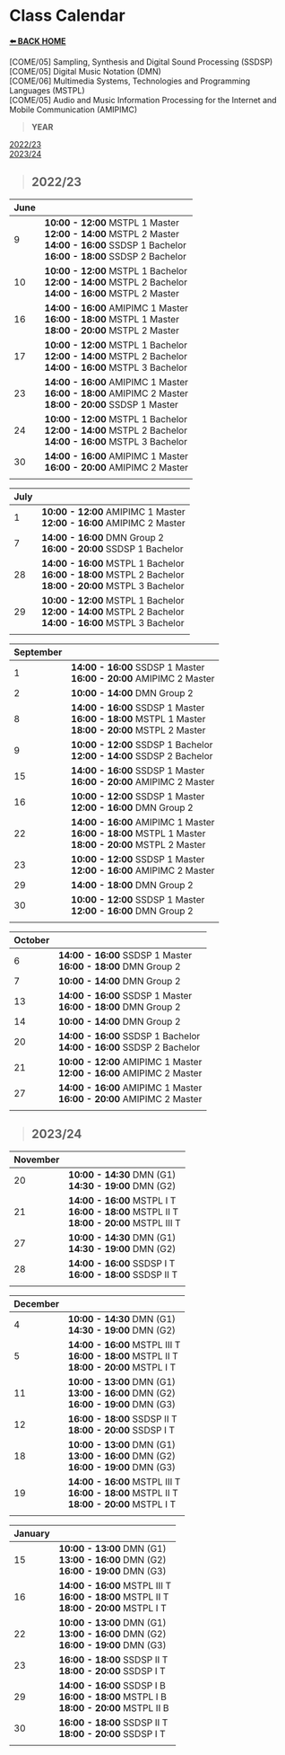 # **Class Calendar**  

[**⬅️ BACK HOME**](/README.md)

[COME/05] Sampling, Synthesis and Digital Sound Processing (SSDSP)  
[COME/05] Digital Music Notation (DMN)  
[COME/06] Multimedia Systems, Technologies and Programming Languages (MSTPL)  
[COME/05] Audio and Music Information Processing for the Internet and Mobile Communication (AMIPIMC)  

> **YEAR**  

[2022/23](#202223)  
[2023/24](#202324)

> ## **2022/23**  

|June||
|:---|:---|
|9 |**10:00 - 12:00** MSTPL 1 Master<br>**12:00 - 14:00** MSTPL 2 Master<br>**14:00 - 16:00** SSDSP 1 Bachelor<br>**16:00 - 18:00** SSDSP 2 Bachelor|
|10 |**10:00 - 12:00** MSTPL 1 Bachelor<br>**12:00 - 14:00** MSTPL 2 Bachelor<br>**14:00 - 16:00** MSTPL 2 Master|
|16|**14:00 - 16:00** AMIPIMC 1 Master<br>**16:00 - 18:00** MSTPL 1 Master<br>**18:00 - 20:00** MSTPL 2 Master|
|17|**10:00 - 12:00** MSTPL 1 Bachelor<br>**12:00 - 14:00** MSTPL 2 Bachelor<br>**14:00 - 16:00** MSTPL 3 Bachelor|
|23|**14:00 - 16:00** AMIPIMC 1 Master<br>**16:00 - 18:00** AMIPIMC 2 Master<br>**18:00 - 20:00** SSDSP 1 Master|
|24|**10:00 - 12:00** MSTPL 1 Bachelor<br>**12:00 - 14:00** MSTPL 2 Bachelor<br>**14:00 - 16:00** MSTPL 3 Bachelor|
|30|**14:00 - 16:00** AMIPIMC 1 Master<br>**16:00 - 20:00** AMIPIMC 2 Master|
|||

|July||
|:---|:---|
|1 |**10:00 - 12:00** AMIPIMC 1 Master<br>**12:00 - 16:00** AMIPIMC 2 Master|
|7 |**14:00 - 16:00** DMN Group 2<br>**16:00 - 20:00** SSDSP 1 Bachelor|
|28|**14:00 - 16:00** MSTPL 1 Bachelor<br>**16:00 - 18:00** MSTPL 2 Bachelor<br>**18:00 - 20:00** MSTPL 3 Bachelor|
|29|**10:00 - 12:00** MSTPL 1 Bachelor<br>**12:00 - 14:00** MSTPL 2 Bachelor<br>**14:00 - 16:00** MSTPL 3 Bachelor|
|||

|September||
|:---|:---|
|1|**14:00 - 16:00** SSDSP 1 Master<br>**16:00 - 20:00** AMIPIMC 2 Master|
|2|**10:00 - 14:00** DMN Group 2|
|8|**14:00 - 16:00** SSDSP 1 Master<br>**16:00 - 18:00** MSTPL 1 Master<br>**18:00 - 20:00** MSTPL 2 Master|
|9|**10:00 - 12:00** SSDSP 1 Bachelor<br>**12:00 - 14:00** SSDSP 2 Bachelor|
|15|**14:00 - 16:00** SSDSP 1 Master<br>**16:00 - 20:00** AMIPIMC 2 Master|
|16|**10:00 - 12:00** SSDSP 1 Master<br>**12:00 - 16:00** DMN Group 2|
|22|**14:00 - 16:00** AMIPIMC 1 Master<br>**16:00 - 18:00** MSTPL 1 Master<br>**18:00 - 20:00** MSTPL 2 Master|
|23|**10:00 - 12:00** SSDSP 1 Master<br>**12:00 - 16:00** AMIPIMC 2 Master|
|29|**14:00 - 18:00** DMN Group 2|
|30|**10:00 - 12:00** SSDSP 1 Master<br>**12:00 - 16:00** DMN Group 2|
|||

|October||
|:---|:---|
|6|**14:00 - 16:00** SSDSP 1 Master<br>**16:00 - 18:00** DMN Group 2|
|7|**10:00 - 14:00** DMN Group 2|
|13|**14:00 - 16:00** SSDSP 1 Master<br>**16:00 - 18:00** DMN Group 2|
|14|**10:00 - 14:00** DMN Group 2|
|20|**14:00 - 16:00** SSDSP 1 Bachelor<br>**14:00 - 16:00** SSDSP 2 Bachelor|
|21|**10:00 - 12:00** AMIPIMC 1 Master<br>**12:00 - 16:00** AMIPIMC 2 Master|
|27|**14:00 - 16:00** AMIPIMC 1 Master<br>**16:00 - 20:00** AMIPIMC 2 Master|
|||  

> ## **2023/24**  

|November||
|:---|:---|
|20|**10:00 - 14:30** DMN (G1)<br>**14:30 - 19:00** DMN (G2)|
|21|**14:00 - 16:00** MSTPL I T<br>**16:00 - 18:00** MSTPL II T<br>**18:00 - 20:00** MSTPL III T|
|27|**10:00 - 14:30** DMN (G1)<br>**14:30 - 19:00** DMN (G2)|
|28|**14:00 - 16:00** SSDSP I T<br>**16:00 - 18:00** SSDSP II T|
|||

|December||
|:---|:---|
|4|**10:00 - 14:30** DMN (G1)<br>**14:30 - 19:00** DMN (G2)|
|5|**14:00 - 16:00** MSTPL III T<br>**16:00 - 18:00** MSTPL II T<br>**18:00 - 20:00** MSTPL I T|
|11|**10:00 - 13:00** DMN (G1)<br>**13:00 - 16:00** DMN (G2)<br>**16:00 - 19:00** DMN (G3)|
|12|**16:00 - 18:00** SSDSP II T<br>**18:00 - 20:00** SSDSP I T|
|18|**10:00 - 13:00** DMN (G1)<br>**13:00 - 16:00** DMN (G2)<br>**16:00 - 19:00** DMN (G3)|
|19|**14:00 - 16:00** MSTPL III T<br>**16:00 - 18:00** MSTPL II T<br>**18:00 - 20:00** MSTPL I T|
|||

|January||
|:---|:---|
|15|**10:00 - 13:00** DMN (G1)<br>**13:00 - 16:00** DMN (G2)<br>**16:00 - 19:00** DMN (G3)|
|16|**14:00 - 16:00** MSTPL III T<br>**16:00 - 18:00** MSTPL II T<br>**18:00 - 20:00** MSTPL I T|
|22|**10:00 - 13:00** DMN (G1)<br>**13:00 - 16:00** DMN (G2)<br>**16:00 - 19:00** DMN (G3)|
|23|**16:00 - 18:00** SSDSP II T<br>**18:00 - 20:00** SSDSP I T|
|29|**14:00 - 16:00** SSDSP I B<br>**16:00 - 18:00** MSTPL I B<br>**18:00 - 20:00** MSTPL II B|
|30|**16:00 - 18:00** SSDSP II T<br>**18:00 - 20:00** SSDSP I T|
|||
